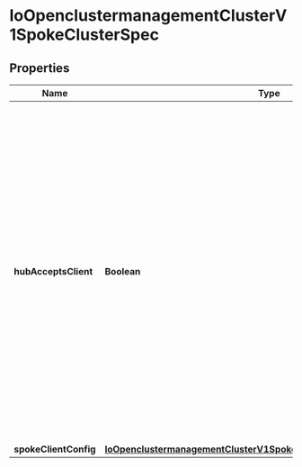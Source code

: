 
# IoOpenclustermanagementClusterV1SpokeClusterSpec

## Properties
Name | Type | Description | Notes
------------ | ------------- | ------------- | -------------
**hubAcceptsClient** | **Boolean** | AcceptSpokeCluster reprsents that hub accepts the join of spoke agent. Its default value is false, and can only be set true when the user on hub has an RBAC rule to UPDATE on the virtual subresource of spokeclusters/accept. When the vaule is set true, a namespace whose name is same as the name of SpokeCluster is created on hub representing the spoke cluster, also role/rolebinding is created on the namespace to grant the permision of access from agent on spoke. When the value is set false, the namespace representing the spoke cluster is deleted. |  [optional]
**spokeClientConfig** | [**IoOpenclustermanagementClusterV1SpokeClusterSpecSpokeClientConfig**](IoOpenclustermanagementClusterV1SpokeClusterSpecSpokeClientConfig.md) |  |  [optional]



